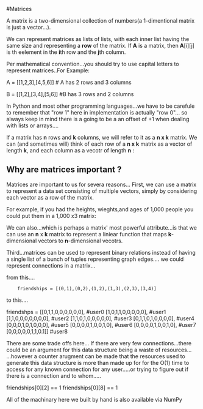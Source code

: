#Matrices 

A matrix is a two-dimensional collection of numbers(a 1-dimentional
matrix is just a vector...).

We can represent matrices as lists of lists, with each inner
list having the same size and representing a **row** of the
matrix.  If **A** is a matrix, then  **A**[i][j]  is th eelement in 
the **i**th row and the **j**th column.

Per mathematical convention...you should try to use capital letters to
represent matrices..For Example:

A = [[1,2,3],[4,5,6]] # A has 2 rows and 3 columns

B = [[1,2],[3,4],[5,6]] #B has 3 rows and 2 columns


In Python and most other programming languages...we have to be carefule
to remember that "row 1" here in implementation is actually "row 0"...
so always keep in mind there is a going to be a an offset of +1 when
dealing with lists or arrays....

If a matrix has **n** rows and **k** columns, we 
will refer to it as  a  **n x k** matrix.  We can 
(and sometimes will) think of each row of a **n x k**
matrix as a vector of length **k**, and each column
as a vecotr of length **n** :


## Why are matrices important ?
Matrices are important to us for severa reasons...
First, we can use a matrix to represent a data set
consisting of multiple vectors, simply by considering
each vector as a row of the matrix.  

For example, if you had the heights, wieghts,and ages
of 1,000 people you could put them in a
1,000 x3  matrix:

We can also...which is perhaps a matrix'
most powerful attribute...is that we can
use an **n** x **k** matrix to represent 
a liniear function that maps **k**-dimensional vectors
to **n**-dimensional vecotrs.

Third...matrices can be used to represent binary
relations instead of having a single list
of a bunch of tuples representing graph edges....
we could represent connections in a matrix...

from this....

        friendships = [(0,1),(0,2),(1,2),(1,3),(2,3),(3,4)]


to this....

friendshps = [[0,1,1,0,0,0,0,0,0], #user0
              [1,0,1,1,0,0,0,0,0], #user1
              [1,1,0,0,0,0,0,0,0], #user2
              [1,1,0,1,0,0,0,0,0], #user3
              [0,1,1,0,1,0,0,0,0], #user4
              [0,0,0,1,0,1,0,0,0], #user5
              [0,0,0,0,1,0,0,1,0], #user6
              [0,0,0,0,1,0,0,1,0], #user7
              [0,0,0,0,0,1,1,0.1]] #user8

There are some trade offs here...
If there are very few connections...there could be an argument
for  this data structure being a waste of resources...
...however a counter arugment can be made that the resources
used to generate this data structure is more than made up for
for the O(1) time to access for any known connection for any
user.....or trying to figure out if there is a connection 
and to whom.....

friendships[0][2] == 1 
friendships[0][8] == 1


All of the machinary here we built by hand is also 
available via NumPy

